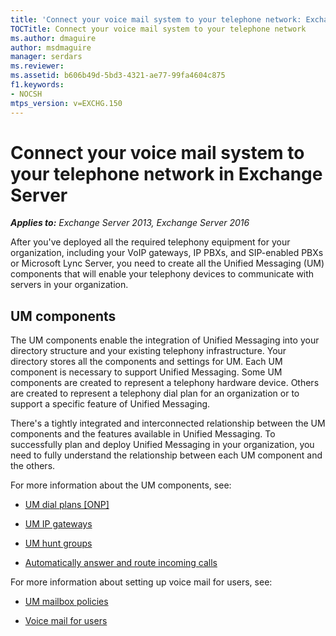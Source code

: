 ```yaml
---
title: 'Connect your voice mail system to your telephone network: Exchange 2013 Help'
TOCTitle: Connect your voice mail system to your telephone network
ms.author: dmaguire
author: msdmaguire
manager: serdars
ms.reviewer: 
ms.assetid: b606b49d-5bd3-4321-ae77-99fa4604c875
f1.keywords:
- NOCSH
mtps_version: v=EXCHG.150
---
```


# Connect your voice mail system to your telephone network in Exchange Server

_**Applies to:** Exchange Server 2013, Exchange Server 2016_

After you've deployed all the required telephony equipment for your organization, including your VoIP gateways, IP PBXs, and SIP-enabled PBXs or Microsoft Lync Server, you need to create all the Unified Messaging (UM) components that will enable your telephony devices to communicate with servers in your organization.

## UM components

The UM components enable the integration of Unified Messaging into your directory structure and your existing telephony infrastructure. Your directory stores all the components and settings for UM. Each UM component is necessary to support Unified Messaging. Some UM components are created to represent a telephony hardware device. Others are created to represent a telephony dial plan for an organization or to support a specific feature of Unified Messaging.

There's a tightly integrated and interconnected relationship between the UM components and the features available in Unified Messaging. To successfully plan and deploy Unified Messaging in your organization, you need to fully understand the relationship between each UM component and the others.

For more information about the UM components, see:

- [UM dial plans [ONP]](um-dial-plans-exchange-2013-help.md)

- [UM IP gateways](um-ip-gateways-exchange-2013-help.md)

- [UM hunt groups](um-hunt-groups-exchange-2013-help.md)

- [Automatically answer and route incoming calls](automatically-answer-and-route-calls-exchange-2013-help.md)

For more information about setting up voice mail for users, see:

- [UM mailbox policies](um-mailbox-policies-exchange-2013-help.md)

- [Voice mail for users](voice-mail-for-users-exchange-2013-help.md)

